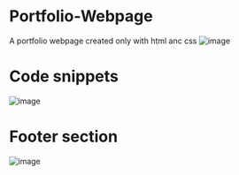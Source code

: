 # Portfolio-Webpage
A portfolio webpage created only with html anc css
![image](https://user-images.githubusercontent.com/84546778/170174923-ed6d182e-65a6-4510-be4e-e242ff5d373f.png)

# Code snippets
![image](https://user-images.githubusercontent.com/84546778/170175026-f647b582-a7ea-46cf-8b69-af008964524f.png)

# Footer section
![image](https://user-images.githubusercontent.com/84546778/170175074-7ac29015-7843-4092-a4eb-4df41eb70508.png)
